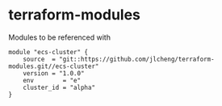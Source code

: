 # terraform-modules

Modules to be referenced with 

	module "ecs-cluster" {
	    source  = "git::https://github.com/jlcheng/terraform-modules.git//ecs-cluster"
		version = "1.0.0"
		env        = "e"
  		cluster_id = "alpha"
	}


